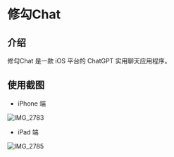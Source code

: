 # 修勾Chat

## 介绍

修勾Chat 是一款 iOS 平台的 ChatGPT 实用聊天应用程序。

## 使用截图

- iPhone 端

![IMG_2783](https://p.ipic.vip/0wak0e.jpg)

- iPad 端

![IMG_2785](https://p.ipic.vip/byqja8.jpg)